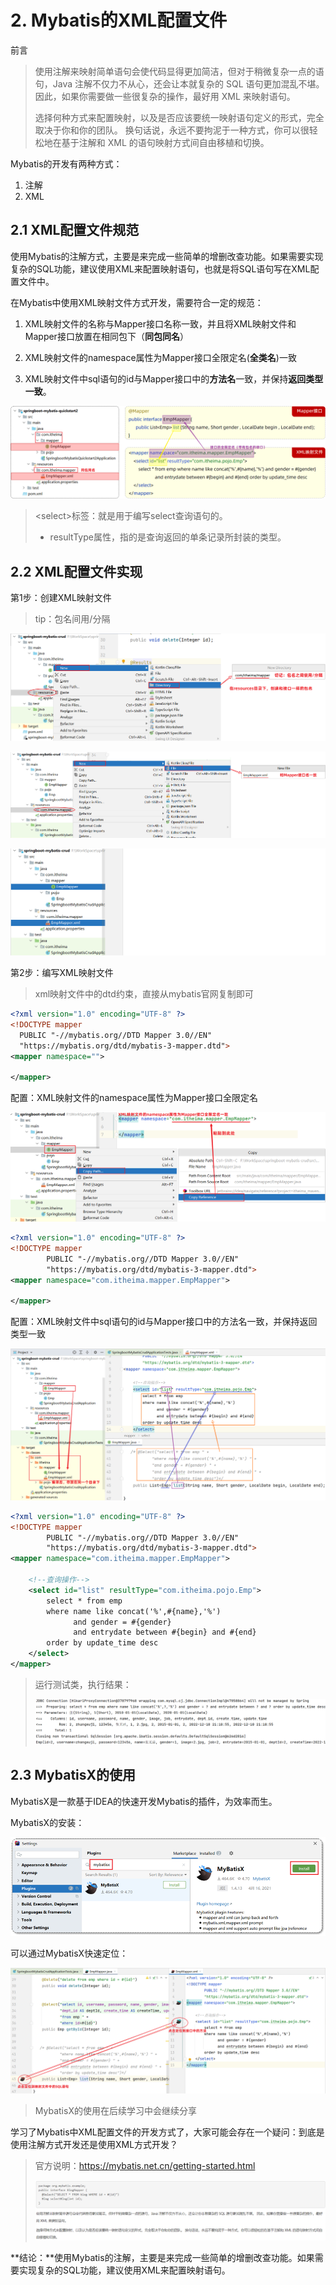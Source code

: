# 2. Mybatis的XML配置文件

前言

> 使用注解来映射简单语句会使代码显得更加简洁，但对于稍微复杂一点的语句，Java 注解不仅力不从心，还会让本就复杂的 SQL 语句更加混乱不堪。 因此，如果你需要做一些很复杂的操作，最好用 XML 来映射语句。
>
> 选择何种方式来配置映射，以及是否应该要统一映射语句定义的形式，完全取决于你和你的团队。 换句话说，永远不要拘泥于一种方式，你可以很轻松地在基于注解和 XML 的语句映射方式间自由移植和切换。



Mybatis的开发有两种方式：

1. 注解
2. XML

## 2.1 XML配置文件规范

使用Mybatis的注解方式，主要是来完成一些简单的增删改查功能。如果需要实现复杂的SQL功能，建议使用XML来配置映射语句，也就是将SQL语句写在XML配置文件中。

在Mybatis中使用XML映射文件方式开发，需要符合一定的规范：

1. XML映射文件的名称与Mapper接口名称一致，并且将XML映射文件和Mapper接口放置在相同包下（**同包同名**）

2. XML映射文件的namespace属性为Mapper接口全限定名(**全类名**)一致

3. XML映射文件中sql语句的id与Mapper接口中的**方法名**一致，并保持**返回类型一致**。

![image-20221212153529732](assets/image-20221212153529732.png)

> \<select>标签：就是用于编写select查询语句的。
>
> - resultType属性，指的是查询返回的单条记录所封装的类型。





## 2.2 XML配置文件实现

第1步：创建XML映射文件

> tip：包名间用/分隔  

![image-20221212154908306](assets/image-20221212154908306.png)

![image-20221212155304635](assets/image-20221212155304635.png)

![image-20221212155544404](assets/image-20221212155544404.png)



第2步：编写XML映射文件

> xml映射文件中的dtd约束，直接从mybatis官网复制即可

~~~xml
<?xml version="1.0" encoding="UTF-8" ?>
<!DOCTYPE mapper
  PUBLIC "-//mybatis.org//DTD Mapper 3.0//EN"
  "https://mybatis.org/dtd/mybatis-3-mapper.dtd">
<mapper namespace="">
 
</mapper>
~~~



配置：XML映射文件的namespace属性为Mapper接口全限定名

![image-20221212160316644](assets/image-20221212160316644.png)

~~~xml
<?xml version="1.0" encoding="UTF-8" ?>
<!DOCTYPE mapper
        PUBLIC "-//mybatis.org//DTD Mapper 3.0//EN"
        "https://mybatis.org/dtd/mybatis-3-mapper.dtd">
<mapper namespace="com.itheima.mapper.EmpMapper">

</mapper>
~~~



配置：XML映射文件中sql语句的id与Mapper接口中的方法名一致，并保持返回类型一致

![image-20221212163528787](assets/image-20221212163528787.png)

~~~xml
<?xml version="1.0" encoding="UTF-8" ?>
<!DOCTYPE mapper
        PUBLIC "-//mybatis.org//DTD Mapper 3.0//EN"
        "https://mybatis.org/dtd/mybatis-3-mapper.dtd">
<mapper namespace="com.itheima.mapper.EmpMapper">

    <!--查询操作-->
    <select id="list" resultType="com.itheima.pojo.Emp">
        select * from emp
        where name like concat('%',#{name},'%')
              and gender = #{gender}
              and entrydate between #{begin} and #{end}
        order by update_time desc
    </select>
</mapper>
~~~

> 运行测试类，执行结果：
>
> ![image-20221212163719534](assets/image-20221212163719534.png)





## 2.3 MybatisX的使用

MybatisX是一款基于IDEA的快速开发Mybatis的插件，为效率而生。

MybatisX的安装：

![image-20221213120923252](assets/image-20221213120923252.png)

可以通过MybatisX快速定位：

![image-20221213121521406](assets/image-20221213121521406.png)

> MybatisX的使用在后续学习中会继续分享



学习了Mybatis中XML配置文件的开发方式了，大家可能会存在一个疑问：到底是使用注解方式开发还是使用XML方式开发？

> 官方说明：https://mybatis.net.cn/getting-started.html
>
> ![image-20220901173948645](assets/image-20220901173948645.png) 

**结论：**使用Mybatis的注解，主要是来完成一些简单的增删改查功能。如果需要实现复杂的SQL功能，建议使用XML来配置映射语句。











